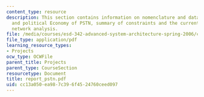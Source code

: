 ```yaml
---
content_type: resource
description: This section contains information on nomenclature and data sources, history
  and political Economy of PSTN, summary of constraints and the current state of PSTN,
  network analysis.
file: /media/courses/esd-342-advanced-system-architecture-spring-2006/cc13a050ea987c396f4524760ceed097_report_pstn.pdf
file_type: application/pdf
learning_resource_types:
- Projects
ocw_type: OCWFile
parent_title: Projects
parent_type: CourseSection
resourcetype: Document
title: report_pstn.pdf
uid: cc13a050-ea98-7c39-6f45-24760ceed097
---
```

